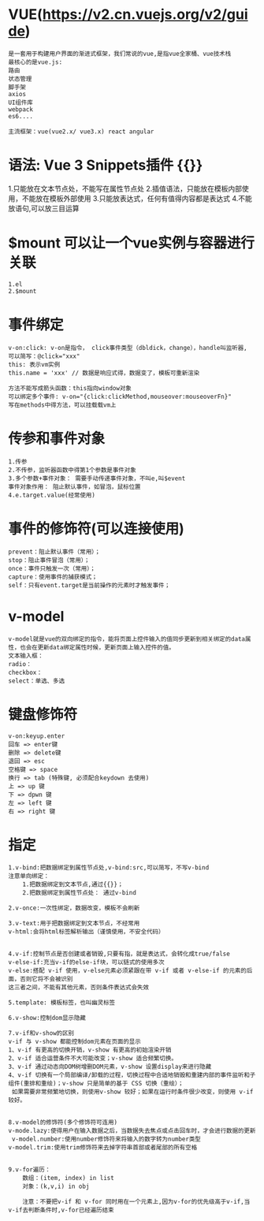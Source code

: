 # VUE(https://v2.cn.vuejs.org/v2/guide)
    是一套用于构建用户界面的渐进式框架，我们常说的vue,是指vue全家桶、vue技术栈
    最核心的是vue.js:
    路由
    状态管理
    脚手架
    axios
    UI组件库
    webpack
    es6....

    主流框架：vue(vue2.x/ vue3.x) react angular

# 语法: Vue 3 Snippets插件 {{}}
   1.只能放在文本节点处，不能写在属性节点处
   2.插值语法，只能放在模板内部使用，不能放在模板外部使用
   3.只能放表达式，任何有值得内容都是表达式
   4.不能放语句,可以放三目运算

# $mount 可以让一个vue实例与容器进行关联
    1.el
    2.$mount

# 事件绑定
    v-on:click: v-on是指令， click事件类型（dbldick，change），handle叫监听器,
    可以简写：@click="xxx"
    this: 表示vm实例
    this.name = 'xxx' // 数据是响应式得，数据变了，模板可重新渲染

    方法不能写成箭头函数：this指向window对象
    可以绑定多个事件: v-on="{click:clickMethod,mouseover:mouseoverFn}"
    写在methods中得方法，可以挂载载vm上

# 传参和事件对象
    1.传参
    2.不传参，监听器函数中得第1个参数是事件对象
    3.多个参数+事件对象： 需要手动传递事件对象，不叫e,叫$event
    事件对象作用： 阻止默认事件，如冒泡，鼠标位置
    4.e.target.value(经常使用)

# 事件的修饰符(可以连接使用)
    prevent：阻止默认事件（常用）；
    stop：阻止事件冒泡（常用）；
    once：事件只触发一次（常用）；
    capture：使用事件的捕获模式；
    self：只有event.target是当前操作的元素时才触发事件；

# v-model
    v-model就是vue的双向绑定的指令，能将页面上控件输入的值同步更新到相关绑定的data属性，也会在更新data绑定属性时候，更新页面上输入控件的值。
    文本输入框：
    radio：
    checkbox：
    select：单选、多选

# 键盘修饰符
    v-on:keyup.enter
    回车 => enter键
    删除 => delete键
    退回 => esc
    空格键 => space
    换行 => tab (特殊键, 必须配合keydown 去使用)
    上 => up 键
    下 => dpwn 键
    左 => left 键
    右 => right 键

# 指定
    1.v-bind:把数据绑定到属性节点处,v-bind:src,可以简写，不写v-bind
    注意单向绑定：
        1.把数据绑定到文本节点,通过{{}}；
        2.把数据绑定到属性节点处： 通过v-bind

    2.v-once:一次性绑定，数据改变，模板不会刷新

    3.v-text:用于把数据绑定到文本节点，不经常用
    v-html:会将html标签解析输出（谨慎使用，不安全代码）

    
    4.v-if:控制节点是否创建或者销毁,只要有指，就是表达式，会转化成true/false
    v-else-if:充当v-if的else-if块，可以链式的使用多次
    v-else:搭配 v-if 使用，v-else元素必须紧跟在带 v-if 或者 v-else-if 的元素的后面，否则它将不会被识别
    这三者之间，不能有其他元素，否则条件表达式会失效

    5.template: 模板标签，也叫幽灵标签

    6.v-show:控制dom显示隐藏

    7.v-if和v-show的区别
    v-if 与 v-show 都能控制dom元素在页面的显示
    1、v-if 有更高的切换开销，v-show 有更高的初始渲染开销
    2、v-if 适合运营条件不大可能改变；v-show 适合频繁切换。
    3、v-if 通过动态向DOM树增删DOM元素，v-show 设置display来进行隐藏
    4、v-if 切换有一个局部编译/卸载的过程，切换过程中合适地销毁和重建内部的事件监听和子组件(重排和重绘)；v-show 只是简单的基于 CSS 切换（重绘）；
     如果需要非常频繁地切换，则使用v-show 较好；如果在运行时条件很少改变，则使用 v-if 较好。


    8.v-model的修饰符(多个修饰符可连用)
    v-mode.lazy:使得用户在输入数据之后，当数据失去焦点或点击回车时，才会进行数据的更新
     v-model.number:使用number修饰符来将输入的数字转为number类型
    v-model.trim:使用trim修饰符来去掉字符串首部或者尾部的所有空格


    9.v-for遍历：
        数组：(item, index) in list
        对象：(k,v,i) in obj

        注意：不要把v-if 和 v-for 同时用在一个元素上,因为v-for的优先级高于v-if,当v-if去判断条件时,v-for已经遍历结束




